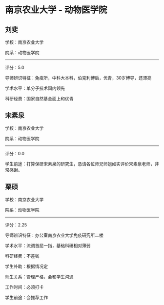 # 南京农业大学 - 动物医学院

## 刘斐

学校：南京农业大学

院系：动物医学院

* * *

评分：5.0

导师辨识特征：免疫所，中科大本科，伯克利博后，优青，30岁博导，还漂亮

学术水平：单分子技术国内领先

科研经费：国家自然基金面上和优青

## 宋素泉

学校：南京农业大学

院系：动物医学院

* * *

评分：0.0

学生前途：打算保研宋素泉的研究生，恳请各位师兄师姐如实评价宋素泉老师，非常感谢。

## 粟硕

学校：南京农业大学

院系：动物医学院

* * *

评分：2.25

导师辨识特征：办公室南京农业大学免疫研究所二楼

学术水平：流调首屈一指，基础科研相对薄弱

科研经费：不差钱

学生补助：根据情况定

师生关系：管理严格，会和学生沟通

工作时间：必须打卡

学生前途：会推荐工作